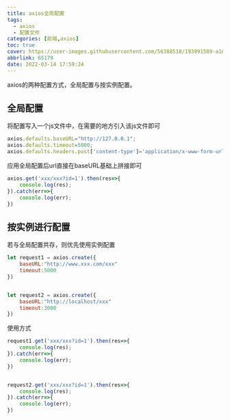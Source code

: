 ```yaml
---
title: axios全局配置
tags:
  - axios
  - 配置文件
categories: [前端,axios]
toc: true
cover: https://user-images.githubusercontent.com/56388518/193991589-a181c95d-a206-4c02-b353-ab14c5f1846b.png
abbrlink: 65179
date: 2022-03-14 17:59:24
---
```


axios的两种配置方式，全局配置与按实例配置。

<!--more-->

## 全局配置

将配置写入一个js文件中，在需要的地方引入该js文件即可

```js
axios.defaults.baseURL="http://127.0.0.1";
axios.defaults.timeout=5000;
axios.defaults.headers.post['content-type']='application/x-www-form-urlencoded';
```

应用全局配置后url直接在baseURL基础上拼接即可

```js
axios.get('xxx/xxx?id=1').then(res=>{
    console.log(res);
}).catch(err=>{
    console.log(err);
})
```

## 按实例进行配置

若与全局配置共存，则优先使用实例配置

```js
let request1 = axios.create({
    baseURL:"http://www.xxx.com/xxx"
    timeout:5000
})


let request2 = axios.create({
    baseURL:"http://localhost/xxx"
    timeout:3000
})
```

使用方式

```js
request1.get('xxx/xxx?id=1').then(res=>{
    console.log(res);
}).catch(err=>{
    console.log(err);
})


request2.get('xxx/xxx?id=1').then(res=>{
    console.log(res);
}).catch(err=>{
    console.log(err);
})
```
